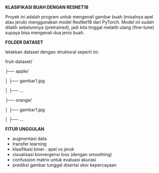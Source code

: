 **KLASIFIKASI BUAH DENGAN RESNET18**

Proyek ini adalah program untuk mengenali gambar buah (misalnya apel atau jeruk) menggunakan model ResNet18 dari PyTorch. Model ini sudah dilatih sebelumnya (pretrained), jadi kita tinggal melatih ulang (fine-tune) supaya bisa mengenali dua jenis buah.

**FOLDER DATASET**

letakkan dataset dengan struktural seperti ini:

fruit-dataset/

├── apple/

│   ├── gambar1.jpg

│   ├── ...

├── orange/

│   ├── gambar1.jpg

│   ├── ...


**FITUR UNGGULAN**
- augmentasi data
- transfer learning
- klasifikasi biner : apel vs jeruk
- visualisasi konvergensi loss (dengan smoothing)
- confussion matrix untuk evaluasi akurasi
- prediksi gambar tunggal disertai skor kepercayaan
